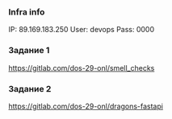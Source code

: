 ### Infra info
IP: 89.169.183.250
User: devops
Pass: 0000

### Задание 1
https://gitlab.com/dos-29-onl/smell_checks

### Задание 2
https://gitlab.com/dos-29-onl/dragons-fastapi
